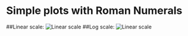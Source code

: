 # Simple plots with Roman Numerals

##Linear scale: 
![Linear scale](https://github.com/resendedaniel/math/blob/master/5/img/linear.png)
##Log scale: 
![Linear scale](https://github.com/resendedaniel/math/blob/master/5/img/log.png)